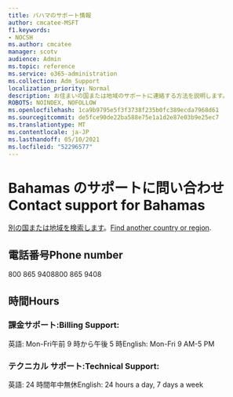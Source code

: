 ```yaml
---
title: バハマのサポート情報
author: cmcatee-MSFT
f1.keywords:
- NOCSH
ms.author: cmcatee
manager: scotv
audience: Admin
ms.topic: reference
ms.service: o365-administration
ms.collection: Adm_Support
localization_priority: Normal
description: お住まいの国または地域のサポートに連絡する方法を説明します。
ROBOTS: NOINDEX, NOFOLLOW
ms.openlocfilehash: 1ca9b9795e5f3f3738f235b0fc389ecda7968d61
ms.sourcegitcommit: de5fce90de22ba588e75e1a1d2e87e03b9e25ec7
ms.translationtype: MT
ms.contentlocale: ja-JP
ms.lasthandoff: 05/10/2021
ms.locfileid: "52296577"
---
```

# <a name="contact-support-for-bahamas"></a><span data-ttu-id="40dad-103">Bahamas のサポートに問い合わせ</span><span class="sxs-lookup"><span data-stu-id="40dad-103">Contact support for Bahamas</span></span>

<span data-ttu-id="40dad-104">[別の国または地域を検索します](../../business-video/get-help-support.md)。</span><span class="sxs-lookup"><span data-stu-id="40dad-104">[Find another country or region](../../business-video/get-help-support.md).</span></span>

## <a name="phone-number"></a><span data-ttu-id="40dad-105">電話番号</span><span class="sxs-lookup"><span data-stu-id="40dad-105">Phone number</span></span>
<span data-ttu-id="40dad-106">800 865 9408</span><span class="sxs-lookup"><span data-stu-id="40dad-106">800 865 9408</span></span>

## <a name="hours"></a><span data-ttu-id="40dad-107">時間</span><span class="sxs-lookup"><span data-stu-id="40dad-107">Hours</span></span>
### <a name="billing-support"></a><span data-ttu-id="40dad-108">課金サポート:</span><span class="sxs-lookup"><span data-stu-id="40dad-108">Billing Support:</span></span>

<span data-ttu-id="40dad-109">英語: Mon-Fri午前 9 時から午後 5 時</span><span class="sxs-lookup"><span data-stu-id="40dad-109">English: Mon-Fri 9 AM-5 PM</span></span>

### <a name="technical-support"></a><span data-ttu-id="40dad-110">テクニカル サポート:</span><span class="sxs-lookup"><span data-stu-id="40dad-110">Technical Support:</span></span>

<span data-ttu-id="40dad-111">英語: 24 時間年中無休</span><span class="sxs-lookup"><span data-stu-id="40dad-111">English: 24 hours a day, 7 days a week</span></span>
